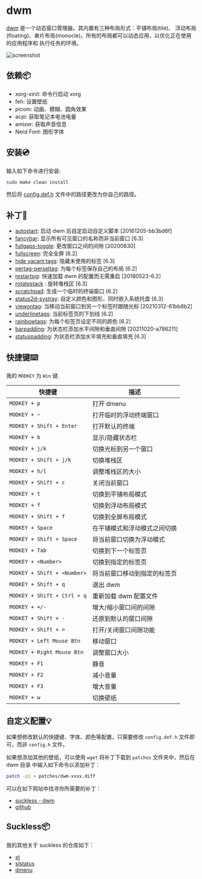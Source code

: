 # dwm

[dwm](https://dwm.suckless.org/) 是一个动态窗口管理器。其内置有三种布局形式：平铺布局(tile)、
浮动布局(floating)、单片布局(monocle)。所有的布局都可以动态应用，以优化正在使用的应用程序和
执行任务的环境。

![screenshot](https://raw.githubusercontent.com/tuilk/Image/main/screenshot_dwm_slstatus.png)

## 依赖📦️

- xorg-xinit: 命令行启动 xorg
- feh: 设置壁纸
- picom: 动画、模糊、圆角效果
- acpi: 获取笔记本电池电量
- amixer: 获取声音信息
- Nerd Font: 图形字体

## 安装💿

输入如下命令进行安装:

```sh
sudo make clean install
```

然后将 [config.def.h](https://github.com/tuilk/dotfiles/blob/main/dwm/config.def.h#L93-L96) 文件中的路径更改为你自己的路径。

## 补丁🧩

- [autostart](https://dwm.suckless.org/patches/autostart/): 启动 dwm 后自定启动自定义脚本 [20161205-bb3bd6f]
- [fancybar](https://github.com/bakkeby/patches/blob/master/dwm/dwm-fancybar-6.3.diff): 
显示所有可见窗口的名称而非当前窗口 [6.3]
- [fullgaps-toggle](https://dwm.suckless.org/patches/fullgaps/): 更改窗口之间的间隙 [20200830]
- [fullscreen](https://dwm.suckless.org/patches/fullscreen/): 完全全屏 [6.2]
- [hide vacant tags](https://dwm.suckless.org/patches/hide_vacant_tags/): 隐藏未使用的标签 [6.3]
- [pertag-perseltag](https://dwm.suckless.org/patches/pertag/): 为每个标签保存自己的布局 [6.2]
- [restartsig](https://dwm.suckless.org/patches/restartsig/): 快速加载 dwm 的配置而无需重启 [20180523-6.2]
- [rotatestack](https://github.com/bakkeby/patches/blob/master/dwm/dwm-rotatestack-6.3.diff)
: 旋转堆栈区 [6.3]
- [scratchpad](https://dwm.suckless.org/patches/scratchpad/): 生成一个临时的终端窗口 [6.2]
- [status2d-systray](https://dwm.suckless.org/patches/status2d/): 自定义颜色和图形，同时嵌入系统托盘 [6.3]
- [viewontag](https://dwm.suckless.org/patches/viewontag/): 当移动当前窗口到另一个标签时跟随光标 [20210312-61bb8b2]
- [underlinetags](https://dwm.suckless.org/patches/underlinetags/dwm-underlinetags-6.2.diff): 当前标签页的下划线 [6.2]
- [rainbowtags](https://dwm.suckless.org/patches/rainbowtags/): 为每个标签页设定不同的颜色 [6.2]
- [barpadding](https://dwm.suckless.org/patches/barpadding/): 为状态栏添加水平间隙和垂直间隙 [20211020-a786211]
- [statuspadding](https://dwm.suckless.org/patches/statuspadding/): 为状态栏添加水平填充和垂直填充 [6.3]

## 快捷键⌨️

我的 `MODKEY` 为 `Win` 键.

| 快捷键                      | 描述                                    |
| --------------------------- | --------------------------------------- |
| `MODKEY + p`                | 打开 dmenu                              |
| `MODKEY + ~`                | 打开临时的浮动终端窗口                  |
| `MODKEY + Shift + Enter`    | 打开默认的终端                          |
| `MODKEY + b`                | 显示/隐藏状态栏                         |
| `MODKEY + j/k`              | 切换光标到另一个窗口                    |
| `MODKEY + Shift + j/k`      | 切换堆栈区                              |
| `MODKEY + h/l`              | 调整堆栈区的大小                        |
| `MODKEY + Shift + c`        | 关闭当前窗口                            |
| `MODKEY + t`                | 切换到平铺布局模式                      |
| `MODKEY + f`                | 切换到浮动布局模式                      |
| `MODKEY + Shift + f`        | 切换到全屏布局模式                      |
| `MODKEY + Space`            | 在平铺模式和浮动模式之间切换            |
| `MODKEY + Shift + Space`    | 将当前窗口切换为浮动模式                |
| `MODKEY + Tab`              | 切换到下一个标签页                      |
| `MODKEY + <Number>`         | 切换到指定的标签页                      |
| `MODKEY + Shift + <Number>` | 将当前窗口移动到指定的标签页            |
| `MODKEY + Shift + q`        | 退出 dwm                                |
| `MODKEY + Shift + Ctrl + q` | 重新加载 dwm 配置文件                   |
| `MODKEY + +/-`              | 增大/缩小窗口间的间隙                   |
| `MODKET + Shift + -`        | 还原到默认的窗口间隙                    |
| `MODKEY + Shift + =`        | 打开/关闭窗口间隙功能                   |
| `MODKEY + Left Mouse Btn`   | 移动窗口                                |
| `MODKEY + Right Mouse Btn`  | 调整窗口大小                            |
| `MODKEY + F1`               | 静音                                    |
| `MODKEY + F2`               | 减小音量                                |
| `MODKEY + F3`               | 增大音量                                |
| `MODKEY + w`                | 切换壁纸                                |

## 自定义配置💡

如果想修改默认的快捷键、字体、颜色等配置，只需要修改 `config.def.h` 文件即可，而非 `config.h` 文件。

如果想添加其他的壁纸，可以使用 `wget` 将补丁下载到 `patches` 文件夹中，然后在 dwm 目录
中输入如下命令以添加补丁：

```sh
patch -p1 < patches/dwm-xxxx.diff
```

可以在如下网站中找寻你所需要的补丁：

- [suckless - dwm](https://dwm.suckless.org/)
- [github](https://github.com/bakkeby/patches)

## Suckless📦

我的其他关于 suckless 的仓库如下：

- [st](https://github.com/tuilk/st)
- [slstatus](https://github.com/tuilk/slstatus)
- [dmenu](https://github.com/tuilk/dmenu)
